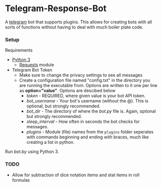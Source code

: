 # Telegram-Response-Bot
A [telegram](https://telegram.org/) bot that supports plugins. This allows for
creating bots with all sorts of functions without having to deal with much boiler
plate code.

### Setup ###
Requirements
- [Python 3](https://www.python.org/)
  - [Requests](http://docs.python-requests.org/en/master/) module
- Telegram Bot Token
  - Make sure to change the privacy settings to see all messages
  - Create a configuration file named "config.txt" in the directory you are running the executable from. Options are written to it one per line as **option="value"**. Options are descibed below
    - *token* - REQUIRED, where given value is your bot API token.
    - *bot_username* - Your bot's username (without the @). This is optional, but strongly recommended.
    - *bot_dir* - The directory of where the *bot.py* file is. Again, optional but strongly recommended.
    - *sleep_interval* - How often in seconds the bot checks for messages.
    - *plugins* - Module (file) names from the `plugins` folder seperates with commands beginning and ending with braces, much like creating a list in python.

Run *bot.by* using Python 3.

### TODO ###
- Allow for subtraction of dice notation items and stat items in roll formulas
